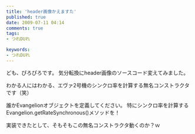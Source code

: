 ```yaml
---
title: 'header画像かえますた'
published: true
date: 2009-07-11 04:14
comments: true
tags:
- つれDUれ

keywords:
- つれDUれ
---
```

ども、ぴろぴろです。
気分転換にheader画像のソースコード変えてみました。

わかる人にはわかる、エヴァ2号機のシンクロ率を計算する無名コンストラクタです（笑）

誰かEvangelionオブジェクトを定義してください。
特にシンクロ率を計算するEvangelion.getRateSynchronous()メソッドを！

実装できたとして、そもそもこの無名コンストラクタ動くのか？ｗ